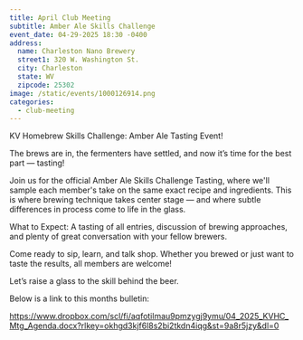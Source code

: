 ```yaml
---
title: April Club Meeting
subtitle: Amber Ale Skills Challenge
event_date: 04-29-2025 18:30 -0400
address:
  name: Charleston Nano Brewery
  street1: 320 W. Washington St.
  city: Charleston
  state: WV
  zipcode: 25302
image: /static/events/1000126914.png
categories:
  - club-meeting
---
```

KV Homebrew Skills Challenge: Amber Ale Tasting Event!

The brews are in, the fermenters have settled, and now it’s time for the best part — tasting!

Join us for the official Amber Ale Skills Challenge Tasting, where we'll sample each member's take on the same exact recipe and ingredients. This is where brewing technique takes center stage — and where subtle differences in process come to life in the glass.

What to Expect: A tasting of all entries, discussion of brewing approaches, and plenty of great conversation with your fellow brewers.

Come ready to sip, learn, and talk shop. Whether you brewed or just want to taste the results, all members are welcome!

Let’s raise a glass to the skill behind the beer.

Below is a link to this months bulletin:

<https://www.dropbox.com/scl/fi/aqfotilmau9pmzygj9ymu/04_2025_KVHC_Mtg_Agenda.docx?rlkey=okhgd3kjf6l8s2bi2tkdn4iqg&st=9a8r5jzy&dl=0>